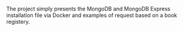 The project simply presents the MongoDB and MongoDB Express installation file via Docker and examples of request based on a book registery.
